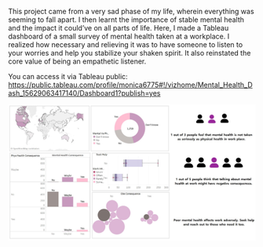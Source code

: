 This project came from a very sad phase of my life, wherein everything was seeming to fall apart. 
I then learnt the importance of stable mental health and the impact it could’ve on all parts of life. 
Here, I made a Tableau dashboard of a small survey of mental health taken at a workplace. 
I realized how necessary and relieving it was to have someone to listen to your worries and help you stabilize your shaken spirit. 
It also reinstated the core value of being an empathetic listener. 

You can access it via Tableau public: 
https://public.tableau.com/profile/monica6775#!/vizhome/Mental_Health_Dash_15629063417140/Dashboard1?publish=yes

![Mental_Health](https://github.com/Monica-Kulkarni/Mental-Health/blob/master/Mental_Health.jpg)
